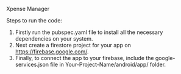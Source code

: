 Xpense Manager

Steps to run the code:
1. Firstly run the pubspec.yaml file to install all the necessary dependencies on your system.
2. Next create a firestore project for your app on https://firebase.google.com/.
3. Finally, to connect the app to your firebase, include the google-services.json file in Your-Project-Name/android/app/ folder.

